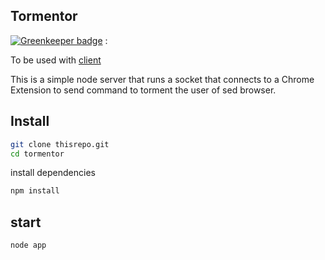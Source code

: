 ## Tormentor

[![Greenkeeper badge](https://badges.greenkeeper.io/jcblw/tormentor.svg)](https://greenkeeper.io/)
:

To be used with [client](https://github.com/jacoblwe20/tormentor-client.git)

This is a simple node server that runs a socket that connects to a Chrome Extension to send command to torment the user of sed browser.

## Install

```bash
git clone thisrepo.git
cd tormentor
```

install dependencies

```bash
npm install
```

## start

```bash
node app
```


